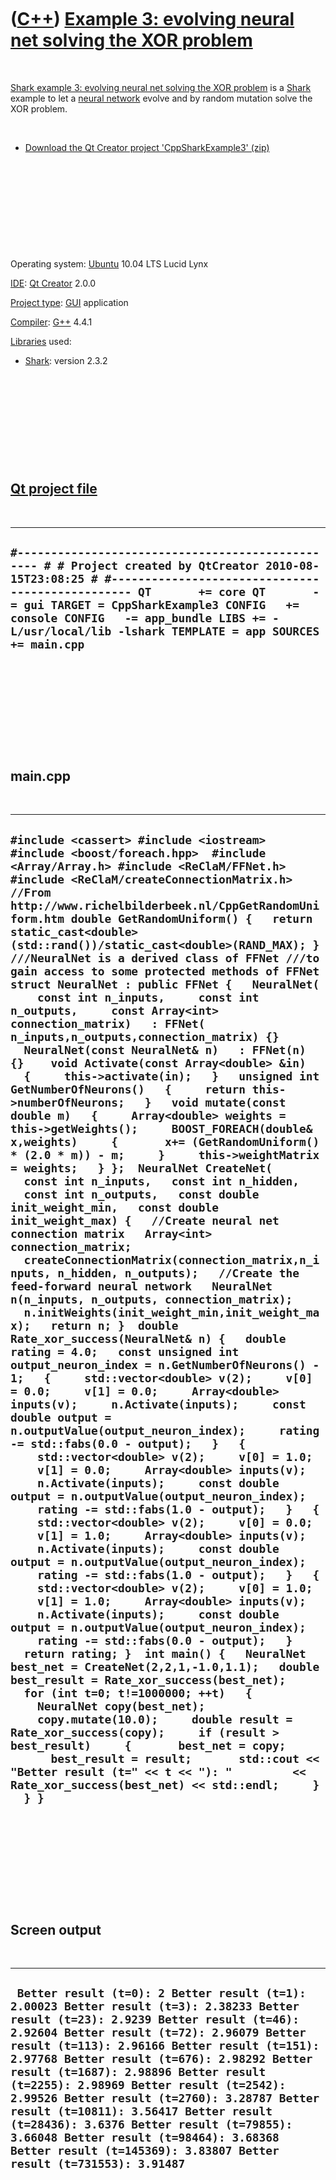 



 

 

 

 

 

([C++](Cpp.htm)) [Example 3: evolving neural net solving the XOR problem](CppSharkExample3.htm)
===============================================================================================

 

[Shark example 3: evolving neural net solving the XOR
problem](CppSharkExample3.htm) is a [Shark](CppShark.htm) example to let
a [neural network](CppNeuralNetwork.htm) evolve and by random mutation
solve the XOR problem.

 

-   [Download the Qt Creator project
    'CppSharkExample3' (zip)](CppSharkExample3.zip)

 

 

 

 

 

Operating system: [Ubuntu](http://www.ubuntu.com) 10.04 LTS Lucid Lynx

[IDE](CppIde.htm): [Qt Creator](CppQtCreator.htm) 2.0.0

[Project type](CppQtProjectType.htm): [GUI](CppGui.htm) application

[Compiler](CppCompiler.htm): [G++](CppGpp.htm) 4.4.1

[Libraries](CppLibrary.htm) used:

-   [Shark](CppShark.htm): version 2.3.2

 

 

 

 

 

[Qt project file](CppQtProjectFile.htm)
---------------------------------------

 

  --------------------------------------------------------------------------------------------------------------------------------------------------------------------------------------------------------------------------------------------------------------------------------------------------------------------------------------------
  ` #------------------------------------------------- # # Project created by QtCreator 2010-08-15T23:08:25 # #------------------------------------------------- QT       += core QT       -= gui TARGET = CppSharkExample3 CONFIG   += console CONFIG   -= app_bundle LIBS += -L/usr/local/lib -lshark TEMPLATE = app SOURCES += main.cpp `
  --------------------------------------------------------------------------------------------------------------------------------------------------------------------------------------------------------------------------------------------------------------------------------------------------------------------------------------------

 

 

 

 

 

main.cpp
--------

 

  ------------------------------------------------------------------------------------------------------------------------------------------------------------------------------------------------------------------------------------------------------------------------------------------------------------------------------------------------------------------------------------------------------------------------------------------------------------------------------------------------------------------------------------------------------------------------------------------------------------------------------------------------------------------------------------------------------------------------------------------------------------------------------------------------------------------------------------------------------------------------------------------------------------------------------------------------------------------------------------------------------------------------------------------------------------------------------------------------------------------------------------------------------------------------------------------------------------------------------------------------------------------------------------------------------------------------------------------------------------------------------------------------------------------------------------------------------------------------------------------------------------------------------------------------------------------------------------------------------------------------------------------------------------------------------------------------------------------------------------------------------------------------------------------------------------------------------------------------------------------------------------------------------------------------------------------------------------------------------------------------------------------------------------------------------------------------------------------------------------------------------------------------------------------------------------------------------------------------------------------------------------------------------------------------------------------------------------------------------------------------------------------------------------------------------------------------------------------------------------------------------------------------------------------------------------------------------------------------------------------------------------------------------------------------------------------------------------------------------------------------------------------------------------------------------------------------------------------------------------------------------------------------------------------------------------------------------------------------------------------------------------------------------------------------------------------------------------------------------------------------------
  ` #include <cassert> #include <iostream>  #include <boost/foreach.hpp>  #include <Array/Array.h> #include <ReClaM/FFNet.h> #include <ReClaM/createConnectionMatrix.h>  //From http://www.richelbilderbeek.nl/CppGetRandomUniform.htm double GetRandomUniform() {   return static_cast<double>(std::rand())/static_cast<double>(RAND_MAX); }  ///NeuralNet is a derived class of FFNet ///to gain access to some protected methods of FFNet struct NeuralNet : public FFNet {   NeuralNet(     const int n_inputs,     const int n_outputs,     const Array<int> connection_matrix)   : FFNet( n_inputs,n_outputs,connection_matrix) {}   NeuralNet(const NeuralNet& n)   : FFNet(n) {}    void Activate(const Array<double> &in)   {     this->activate(in);   }   unsigned int GetNumberOfNeurons()   {     return this->numberOfNeurons;   }   void mutate(const double m)   {     Array<double> weights = this->getWeights();     BOOST_FOREACH(double& x,weights)     {       x+= (GetRandomUniform() * (2.0 * m)) - m;     }     this->weightMatrix = weights;   } };  NeuralNet CreateNet(   const int n_inputs,   const int n_hidden,   const int n_outputs,   const double init_weight_min,   const double init_weight_max) {   //Create neural net connection matrix   Array<int> connection_matrix;   createConnectionMatrix(connection_matrix,n_inputs, n_hidden, n_outputs);   //Create the feed-forward neural network   NeuralNet n(n_inputs, n_outputs, connection_matrix);   n.initWeights(init_weight_min,init_weight_max);   return n; }  double Rate_xor_success(NeuralNet& n) {   double rating = 4.0;   const unsigned int output_neuron_index = n.GetNumberOfNeurons() - 1;   {     std::vector<double> v(2);     v[0] = 0.0;     v[1] = 0.0;     Array<double> inputs(v);     n.Activate(inputs);     const double output = n.outputValue(output_neuron_index);     rating -= std::fabs(0.0 - output);   }   {     std::vector<double> v(2);     v[0] = 1.0;     v[1] = 0.0;     Array<double> inputs(v);     n.Activate(inputs);     const double output = n.outputValue(output_neuron_index);     rating -= std::fabs(1.0 - output);   }   {     std::vector<double> v(2);     v[0] = 0.0;     v[1] = 1.0;     Array<double> inputs(v);     n.Activate(inputs);     const double output = n.outputValue(output_neuron_index);     rating -= std::fabs(1.0 - output);   }   {     std::vector<double> v(2);     v[0] = 1.0;     v[1] = 1.0;     Array<double> inputs(v);     n.Activate(inputs);     const double output = n.outputValue(output_neuron_index);     rating -= std::fabs(0.0 - output);   }   return rating; }  int main() {   NeuralNet best_net = CreateNet(2,2,1,-1.0,1.1);   double best_result = Rate_xor_success(best_net);    for (int t=0; t!=1000000; ++t)   {     NeuralNet copy(best_net);     copy.mutate(10.0);     double result = Rate_xor_success(copy);     if (result > best_result)     {       best_net = copy;       best_result = result;       std::cout << "Better result (t=" << t << "): "         << Rate_xor_success(best_net) << std::endl;     }   } } `
  ------------------------------------------------------------------------------------------------------------------------------------------------------------------------------------------------------------------------------------------------------------------------------------------------------------------------------------------------------------------------------------------------------------------------------------------------------------------------------------------------------------------------------------------------------------------------------------------------------------------------------------------------------------------------------------------------------------------------------------------------------------------------------------------------------------------------------------------------------------------------------------------------------------------------------------------------------------------------------------------------------------------------------------------------------------------------------------------------------------------------------------------------------------------------------------------------------------------------------------------------------------------------------------------------------------------------------------------------------------------------------------------------------------------------------------------------------------------------------------------------------------------------------------------------------------------------------------------------------------------------------------------------------------------------------------------------------------------------------------------------------------------------------------------------------------------------------------------------------------------------------------------------------------------------------------------------------------------------------------------------------------------------------------------------------------------------------------------------------------------------------------------------------------------------------------------------------------------------------------------------------------------------------------------------------------------------------------------------------------------------------------------------------------------------------------------------------------------------------------------------------------------------------------------------------------------------------------------------------------------------------------------------------------------------------------------------------------------------------------------------------------------------------------------------------------------------------------------------------------------------------------------------------------------------------------------------------------------------------------------------------------------------------------------------------------------------------------------------------------------------------

 

 

 

 

 

Screen output
-------------

 

  ------------------------------------------------------------------------------------------------------------------------------------------------------------------------------------------------------------------------------------------------------------------------------------------------------------------------------------------------------------------------------------------------------------------------------------------------------------------------------------------------------------------------------------------------------------------------------------------------------------------
  ` Better result (t=0): 2 Better result (t=1): 2.00023 Better result (t=3): 2.38233 Better result (t=23): 2.9239 Better result (t=46): 2.92604 Better result (t=72): 2.96079 Better result (t=113): 2.96166 Better result (t=151): 2.97768 Better result (t=676): 2.98292 Better result (t=1687): 2.98896 Better result (t=2255): 2.98969 Better result (t=2542): 2.99526 Better result (t=2760): 3.28787 Better result (t=10811): 3.56417 Better result (t=28436): 3.6376 Better result (t=79855): 3.66048 Better result (t=98464): 3.68368 Better result (t=145369): 3.83807 Better result (t=731553): 3.91487`
  ------------------------------------------------------------------------------------------------------------------------------------------------------------------------------------------------------------------------------------------------------------------------------------------------------------------------------------------------------------------------------------------------------------------------------------------------------------------------------------------------------------------------------------------------------------------------------------------------------------------

 

 

 

 

 





 



